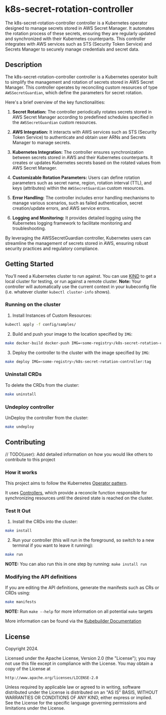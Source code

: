 # k8s-secret-rotation-controller
The k8s-secret-rotation-controller controller is a Kubernetes operator designed to manage secrets stored in AWS Secret Manager. It automates the rotation process of these secrets, ensuring they are regularly updated and synchronized with their Kubernetes counterparts. This controller integrates with AWS services such as STS (Security Token Service) and Secrets Manager to securely manage credentials and secret data.

## Description
The k8s-secret-rotation-controller controller is a Kubernetes operator built to simplify the management and rotation of secrets stored in AWS Secret Manager. This controller operates by reconciling custom resources of type `AWSSecretGuardian`, which define the parameters for secret rotation.

Here's a brief overview of the key functionalities:

1. **Secret Rotation:** The controller periodically rotates secrets stored in AWS Secret Manager according to predefined schedules specified in the `AWSSecretGuardian` custom resources.

2. **AWS Integration:** It interacts with AWS services such as STS (Security Token Service) to authenticate and obtain user ARNs and Secrets Manager to manage secrets.

3. **Kubernetes Integration:** The controller ensures synchronization between secrets stored in AWS and their Kubernetes counterparts. It creates or updates Kubernetes secrets based on the rotated values from AWS Secret Manager.

4. **Customizable Rotation Parameters:** Users can define rotation parameters such as secret name, region, rotation interval (TTL), and keys (attributes) within the `AWSSecretGuardian` custom resources.

5. **Error Handling:** The controller includes error handling mechanisms to manage various scenarios, such as failed authentication, secret creation/update errors, and AWS service errors.

6. **Logging and Monitoring:** It provides detailed logging using the Kubernetes logging framework to facilitate monitoring and troubleshooting.

By leveraging the AWSSecretGuardian controller, Kubernetes users can streamline the management of secrets stored in AWS, ensuring robust security practices and regulatory compliance.

## Getting Started
You’ll need a Kubernetes cluster to run against. You can use [KIND](https://sigs.k8s.io/kind) to get a local cluster for testing, or run against a remote cluster.
**Note:** Your controller will automatically use the current context in your kubeconfig file (i.e. whatever cluster `kubectl cluster-info` shows).

### Running on the cluster
1. Install Instances of Custom Resources:

```sh
kubectl apply -f config/samples/
```

2. Build and push your image to the location specified by `IMG`:

```sh
make docker-build docker-push IMG=<some-registry>/k8s-secret-rotation-controller:tag
```

3. Deploy the controller to the cluster with the image specified by `IMG`:

```sh
make deploy IMG=<some-registry>/k8s-secret-rotation-controller:tag
```

### Uninstall CRDs
To delete the CRDs from the cluster:

```sh
make uninstall
```

### Undeploy controller
UnDeploy the controller from the cluster:

```sh
make undeploy
```

## Contributing
// TODO(user): Add detailed information on how you would like others to contribute to this project

### How it works
This project aims to follow the Kubernetes [Operator pattern](https://kubernetes.io/docs/concepts/extend-kubernetes/operator/).

It uses [Controllers](https://kubernetes.io/docs/concepts/architecture/controller/),
which provide a reconcile function responsible for synchronizing resources until the desired state is reached on the cluster.

### Test It Out
1. Install the CRDs into the cluster:

```sh
make install
```

2. Run your controller (this will run in the foreground, so switch to a new terminal if you want to leave it running):

```sh
make run
```

**NOTE:** You can also run this in one step by running: `make install run`

### Modifying the API definitions
If you are editing the API definitions, generate the manifests such as CRs or CRDs using:

```sh
make manifests
```

**NOTE:** Run `make --help` for more information on all potential `make` targets

More information can be found via the [Kubebuilder Documentation](https://book.kubebuilder.io/introduction.html)

## License

Copyright 2024.

Licensed under the Apache License, Version 2.0 (the "License");
you may not use this file except in compliance with the License.
You may obtain a copy of the License at

    http://www.apache.org/licenses/LICENSE-2.0

Unless required by applicable law or agreed to in writing, software
distributed under the License is distributed on an "AS IS" BASIS,
WITHOUT WARRANTIES OR CONDITIONS OF ANY KIND, either express or implied.
See the License for the specific language governing permissions and
limitations under the License.

